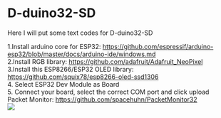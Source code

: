 # D-duino32-SD
Here I will put some text codes for D-duino32-SD

1.Install arduino core for ESP32: https://github.com/espressif/arduino-esp32/blob/master/docs/arduino-ide/windows.md <br>
2.Install RGB library: https://github.com/adafruit/Adafruit_NeoPixel<br>
3.Install this ESP8266/ESP32 OLED library: https://github.com/squix78/esp8266-oled-ssd1306<br>
4. Select ESP32 Dev Module as Board<br>
5. Connect your board, select the correct COM port and click upload<br>
Packet Monitor: https://github.com/spacehuhn/PacketMonitor32<br>
![](https://github.com/lspoplove/D-duino/blob/master/Documents/d-duino32.jpg)

